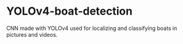 # YOLOv4-boat-detection
CNN made with YOLOv4 used for localizing and classifying boats in pictures and videos.
